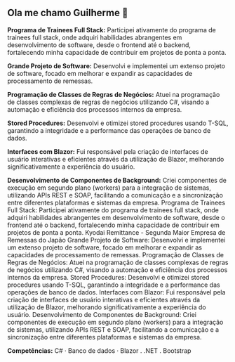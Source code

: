 ## Ola me chamo Guilherme 👋

**Programa de Trainees Full Stack:** Participei ativamente do programa de trainees full stack, onde adquiri habilidades abrangentes em desenvolvimento de software, desde o frontend até o backend, fortalecendo minha capacidade de contribuir em projetos de ponta a ponta.

**Grande Projeto de Software:** Desenvolvi e implementei um extenso projeto de software, focado em melhorar e expandir as capacidades de processamento de remessas.

**Programação de Classes de Regras de Negócios:** Atuei na programação de classes complexas de regras de negócios utilizando C#, visando a automação e eficiência dos processos internos da empresa.

**Stored Procedures:** Desenvolvi e otimizei stored procedures usando T-SQL, garantindo a integridade e a performance das operações de banco de dados.

**Interfaces com Blazor:** Fui responsável pela criação de interfaces de usuário interativas e eficientes através da utilização de Blazor, melhorando significativamente a experiência do usuário.

**Desenvolvimento de Componentes de Background:** Criei componentes de execução em segundo plano (workers) para a integração de sistemas, utilizando APIs REST e SOAP, facilitando a comunicação e a sincronização entre diferentes plataformas e sistemas da empresa. Programa de Trainees Full Stack: Participei ativamente do programa de trainees full stack, onde adquiri habilidades abrangentes em desenvolvimento de software, desde o frontend até o backend, fortalecendo minha capacidade de contribuir em projetos de ponta a ponta. Kyodai Remittance - Segunda Maior Empresa de Remessas do Japão Grande Projeto de Software: Desenvolvi e implementei um extenso projeto de software, focado em melhorar e expandir as capacidades de processamento de remessas. Programação de Classes de Regras de Negócios: Atuei na programação de classes complexas de regras de negócios utilizando C#, visando a automação e eficiência dos processos internos da empresa. Stored Procedures: Desenvolvi e otimizei stored procedures usando T-SQL, garantindo a integridade e a performance das operações de banco de dados. Interfaces com Blazor: Fui responsável pela criação de interfaces de usuário interativas e eficientes através da utilização de Blazor, melhorando significativamente a experiência do usuário. Desenvolvimento de Componentes de Background: Criei componentes de execução em segundo plano (workers) para a integração de sistemas, utilizando APIs REST e SOAP, facilitando a comunicação e a sincronização entre diferentes plataformas e sistemas da empresa.

**Competências:** C# · Banco de dados · Blazor . .NET . Bootstrap
